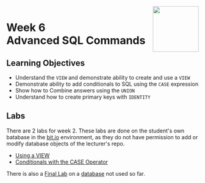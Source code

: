 <a href="../">
  <img src="/img/The_Structured_Query_Language_(SQL)_logo.avif" width="120" align="right">
</a>

# Week 6 <br> Advanced SQL Commands

## Learning Objectives
- Understand the `VIEW` and demonstrate ability to create and use a `VIEW`
- Demonstrate ability to add conditionals to SQL using the `CASE` expression
- Show how to Combine answers using the `UNION`
- Understand how to create primary keys with `IDENTITY`

## Labs

There are 2 labs for week 2. These labs are done on the student's own batabase in the [bit.io](https://bit.io/) environment, as they do not have permission to add or modify database objects of the lecturer's repo.
- [Using a VIEW](./lab11.sql)
- [Conditionals with the CASE Operator](./lab12.sql)

There is also a [Final Lab](../Final%20Lab) on a [database](https://bit.io/alanparadise/cm) not used so far. 

